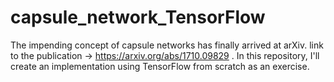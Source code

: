 # capsule_network_TensorFlow
The impending concept of capsule networks has finally arrived at arXiv. link to the publication -> https://arxiv.org/abs/1710.09829 . In this repository, I'll create an implementation using TensorFlow from scratch as an exercise.
